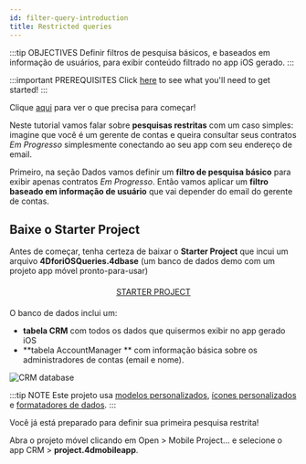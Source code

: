 ```yaml
---
id: filter-query-introduction
title: Restricted queries
---
```


:::tip OBJECTIVES Definir filtros de pesquisa básicos, e baseados em informação de usuários, para exibir conteúdo filtrado no app iOS gerado. :::

:::important PREREQUISITES Click [here](prerequisites.html) to see what you'll need to get started! :::

Clique [aqui](prerequisites.html) para ver o que precisa para começar!

</div>

Neste tutorial vamos falar sobre **pesquisas restritas** com um caso simples: imagine que você é um gerente de contas e queira consultar seus contratos *Em Progresso* simplesmente conectando ao seu app com seu endereço de email.

Primeiro, na seção Dados vamos definir um **filtro de pesquisa básico** para exibir apenas contratos *Em Progresso*. Então vamos aplicar um **filtro baseado em informação de usuário** que vai depender do email do gerente de contas.

## Baixe o Starter Project

Antes de começar, tenha certeza de baixar o **Starter Project** que incui um arquivo **4DforiOSQueries.4dbase** (um banco de dados demo com um projeto app móvel pronto-para-usar)

<div style="text-align: center; margin-top: 20px; margin-bottom: 20px">
  <p>
    

<a class="button"
href="https://github.com/4d-for-ios/tutorial-RestrictedQueries/releases/latest/download/tutorial-RestrictedQueries.zip">STARTER PROJECT</a>

  </p>
</div>

O banco de dados inclui um:

* **tabela CRM** com todos os dados que quisermos exibir no app gerado iOS
* **tabela AccountManager ** com informação básica sobre os administradores de contas (email e nome).

![CRM database](assets/en/restricted-queries/CRMDatabase.png)

:::tip NOTE Este projeto usa [modelos personalizados](https://4d.github.io/4d-for-ios/docs/en/creating-listform-templates.html), [ícones personalizados](https://4d.github.io/4d-for-ios/docs/en/using-icons.html) e [formatadores de dados](https://4d.github.io/4d-for-ios/docs/en/creating-data-formatter.html). :::

Você já está preparado para definir sua primeira pesquisa restrita!

Abra o projeto móvel clicando em Open > Mobile Project... e selecione o app CRM > **project.4dmobileapp**.